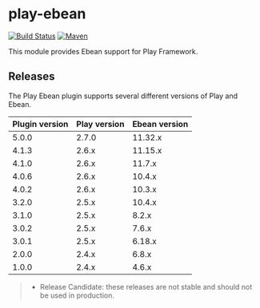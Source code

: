 # play-ebean

[![Build Status](https://travis-ci.org/playframework/play-ebean.svg?branch=master)](https://travis-ci.org/playframework/play-ebean) [![Maven](https://img.shields.io/maven-central/v/com.typesafe.play/play-ebean_2.12.svg)](http://mvnrepository.com/artifact/com.typesafe.play/play-ebean_2.12)

This module provides Ebean support for Play Framework.

## Releases

The Play Ebean plugin supports several different versions of Play and Ebean.

| Plugin version | Play version | Ebean version |
|----------------|--------------|---------------|
| 5.0.0          | 2.7.0        | 11.32.x       |
| 4.1.3          | 2.6.x        | 11.15.x       |
| 4.1.0          | 2.6.x        | 11.7.x        |
| 4.0.6          | 2.6.x        | 10.4.x        |
| 4.0.2          | 2.6.x        | 10.3.x        |
| 3.2.0          | 2.5.x        | 10.4.x        |
| 3.1.0          | 2.5.x        | 8.2.x         |
| 3.0.2          | 2.5.x        | 7.6.x         |
| 3.0.1          | 2.5.x        | 6.18.x        |
| 2.0.0          | 2.4.x        | 6.8.x         |
| 1.0.0          | 2.4.x        | 4.6.x         |

> * Release Candidate: these releases are not stable and should not be used in production.
